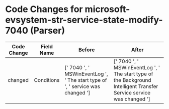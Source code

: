 # Code Changes for microsoft-evsystem-str-service-state-modify-7040 (Parser)

| Code Change | Field Name | Before | After |
|-------------|------------|--------|-------|
| changed | Conditions | [' 7040 ', ' MSWinEventLog ', ' The start type of ', ' service was changed '] | [' 7040 ', ' MSWinEventLog ', ' The start type of the Background Intelligent Transfer Service service was changed '] |